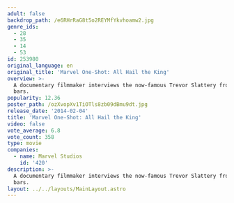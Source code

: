 ```yaml
---
adult: false
backdrop_path: /e6RHrRaG8t5o2REYMfYkvhoamw2.jpg
genre_ids:
  - 28
  - 35
  - 14
  - 53
id: 253980
original_language: en
original_title: 'Marvel One-Shot: All Hail the King'
overview: >-
  A documentary filmmaker interviews the now-famous Trevor Slattery from behind
  bars.
popularity: 12.36
poster_path: /ozXvopXv1TiOTls8zb09dBmu9dt.jpg
release_date: '2014-02-04'
title: 'Marvel One-Shot: All Hail the King'
video: false
vote_average: 6.8
vote_count: 358
type: movie
companies:
  - name: Marvel Studios
    id: '420'
description: >-
  A documentary filmmaker interviews the now-famous Trevor Slattery from behind
  bars.
layout: ../../layouts/MainLayout.astro
---
```



